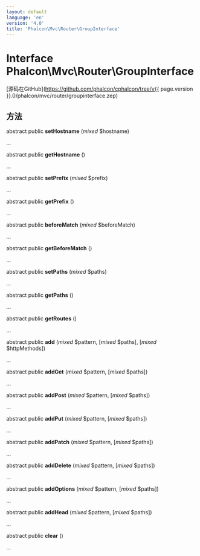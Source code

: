 ```yaml
---
layout: default
language: 'en'
version: '4.0'
title: 'Phalcon\Mvc\Router\GroupInterface'
---
```


# Interface **Phalcon\Mvc\Router\GroupInterface**

[源码在GitHub](https://github.com/phalcon/cphalcon/tree/v{{ page.version }}.0/phalcon/mvc/router/groupinterface.zep)

## 方法

abstract public **setHostname** (*mixed* $hostname)

...

abstract public **getHostname** ()

...

abstract public **setPrefix** (*mixed* $prefix)

...

abstract public **getPrefix** ()

...

abstract public **beforeMatch** (*mixed* $beforeMatch)

...

abstract public **getBeforeMatch** ()

...

abstract public **setPaths** (*mixed* $paths)

...

abstract public **getPaths** ()

...

abstract public **getRoutes** ()

...

abstract public **add** (*mixed* $pattern, [*mixed* $paths], [*mixed* $httpMethods])

...

abstract public **addGet** (*mixed* $pattern, [*mixed* $paths])

...

abstract public **addPost** (*mixed* $pattern, [*mixed* $paths])

...

abstract public **addPut** (*mixed* $pattern, [*mixed* $paths])

...

abstract public **addPatch** (*mixed* $pattern, [*mixed* $paths])

...

abstract public **addDelete** (*mixed* $pattern, [*mixed* $paths])

...

abstract public **addOptions** (*mixed* $pattern, [*mixed* $paths])

...

abstract public **addHead** (*mixed* $pattern, [*mixed* $paths])

...

abstract public **clear** ()

...